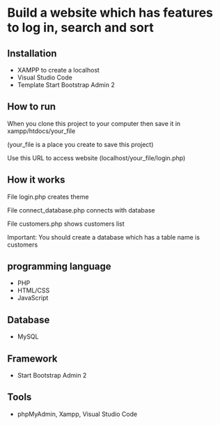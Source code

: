 # Build a website which has features to log in, search and sort

## Installation

+ XAMPP to create a localhost
+ Visual Studio Code 
+ Template Start Bootstrap Admin 2

## How to run

When you clone this project to your computer then save it in xampp/htdocs/your_file

(your_file is a place you create to save this project)

Use this URL to access website (localhost/your_file/login.php)

## How it works

File login.php creates theme

File connect_database.php connects with database

File customers.php shows customers list

Important: You should create a database which has a table name is customers

## programming language 

+ PHP 
+ HTML/CSS
+ JavaScript

## Database

+ MySQL

## Framework

+ Start Bootstrap Admin 2

## Tools

+ phpMyAdmin, Xampp, Visual Studio Code
